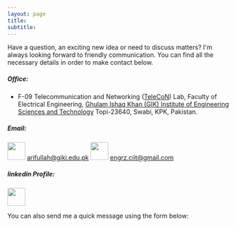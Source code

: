 ```yaml
---
layout: page
title: 
subtitle: 
---
```

Have a question, an exciting new idea or need to discuss matters? I'm always looking forward to friendly communication. You can find all the necessary details in order to make contact below.

##### Office:

- F-09 Telecommunication and Networking ([TeleCoN](https://www.giki.edu.pk/telecon)) Lab, 
  Faculty of Electrical Engineering, 
  [Ghulam Ishaq Khan (GIK) Institute of Engineering Sciences and Technology](http://giki.edu.pk) 
  Topi-23640, Swabi, KPK, Pakistan.


##### Email:
[<img src="../img/email.png" height="40px">](mailto:arifullah@giki.edu.pk) [arifullah@giki.edu.pk](mailto:arifullah@giki.edu.pk)
[<img src="../img/gmail.png" height="40px">](mailto:arifullah@giki.edu.pk) [engrz.ciit@gmail.com](mailto:engrz.ciit@gmail.com)
  
##### linkedin Profile:
[<img src="../img/linkedin.png" height="40px">](https://www.linkedin.com/in/arifullah012/)

You can also send me a quick message using the form below:
